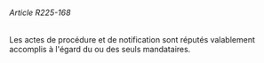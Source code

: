 ###### Article R225-168

Les actes de procédure et de notification sont réputés valablement accomplis à l'égard du ou des seuls mandataires.

